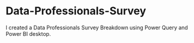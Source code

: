 # Data-Professionals-Survey
I created a Data Professionals Survey Breakdown using Power Query and Power BI desktop.
